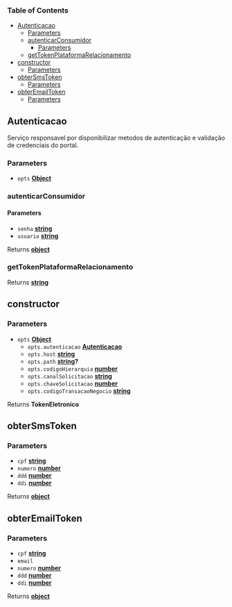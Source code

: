 <!-- Generated by documentation.js. Update this documentation by updating the source code. -->

### Table of Contents

-   [Autenticacao][1]
    -   [Parameters][2]
    -   [autenticarConsumidor][3]
        -   [Parameters][4]
    -   [getTokenPlataformaRelacionamento][5]
-   [constructor][6]
    -   [Parameters][7]
-   [obterSmsToken][8]
    -   [Parameters][9]
-   [obterEmailToken][10]
    -   [Parameters][11]

## Autenticacao

Serviço responsavel por disponibilizar metodos de autenticação e validação
de credenciais do portal.

### Parameters

-   `opts` **[Object][12]** 

### autenticarConsumidor

#### Parameters

-   `senha` **[string][13]** 
-   `usuario` **[string][13]** 

Returns **[object][12]** 

### getTokenPlataformaRelacionamento

Returns **[string][13]** 

## constructor

### Parameters

-   `opts` **[Object][12]** 
    -   `opts.autenticacao` **[Autenticacao][14]** 
    -   `opts.host` **[string][13]** 
    -   `opts.path` **[string][13]?** 
    -   `opts.codigoHierarquia` **[number][15]** 
    -   `opts.canalSolicitacao` **[string][13]** 
    -   `opts.chaveSolicitacao` **[number][15]** 
    -   `opts.codigoTransacaoNegocio` **[string][13]** 

Returns **TokenEletronico** 

## obterSmsToken

### Parameters

-   `cpf` **[string][13]** 
-   `numero` **[number][15]** 
-   `ddd` **[number][15]** 
-   `ddi` **[number][15]** 

Returns **[object][12]** 

## obterEmailToken

### Parameters

-   `cpf` **[string][13]** 
-   `email`  
-   `numero` **[number][15]** 
-   `ddd` **[number][15]** 
-   `ddi` **[number][15]** 

Returns **[object][12]** 

[1]: #autenticacao

[2]: #parameters

[3]: #autenticarconsumidor

[4]: #parameters-1

[5]: #gettokenplataformarelacionamento

[6]: #constructor

[7]: #parameters-2

[8]: #obtersmstoken

[9]: #parameters-3

[10]: #obteremailtoken

[11]: #parameters-4

[12]: https://developer.mozilla.org/docs/Web/JavaScript/Reference/Global_Objects/Object

[13]: https://developer.mozilla.org/docs/Web/JavaScript/Reference/Global_Objects/String

[14]: #autenticacao

[15]: https://developer.mozilla.org/docs/Web/JavaScript/Reference/Global_Objects/Number
